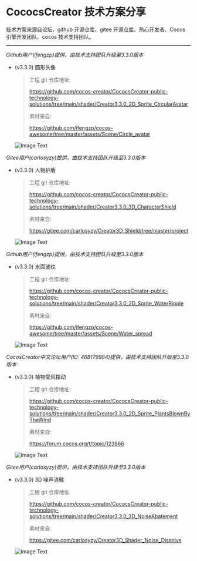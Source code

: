 # CococsCreator 技术方案分享

 技术方案来源自论坛、github 开源仓库、gitee 开源仓库、热心开发者、Cocos 引擎开发团队、cocos 技术支持团队。

---
*Github用户(ifengzp)提供，由技术支持团队升级至3.3.0版本*

* (v3.3.0) 圆形头像

  > 工程 git 仓库地址: 
  >
  > https://github.com/cocos-creator/CococsCreator-public-technology-solutions/tree/main/shader/Creator3.3.0_2D_Sprite_CircularAvatar
  >
  > 素材来自: 
  >
  > https://github.com/ifengzp/cocos-awesome/tree/master/assets/Scene/Circle_avatar
  
  ![Image Text](https://github.com/cocos-creator/CococsCreator-public-technology-solutions/blob/main/image/20211208/2021120801.jpg)



*Gitee用户(carlosyzy)提供，由技术支持团队升级至3.3.0版本*

* (v3.3.0) 人物护盾

  > 工程 git 仓库地址: 
  >
  > https://github.com/cocos-creator/CococsCreator-public-technology-solutions/tree/main/shader/Creator3.3.0_3D_CharacterShield
  >
  > 素材来自: 
  >
  > https://gitee.com/carlosyzy/Creator3D_Shield/tree/master/project
  
  ![Image Text](https://github.com/cocos-creator/CococsCreator-public-technology-solutions/blob/main/gif/20211209/2021120901.gif)



*Github用户(ifengzp)提供，由技术支持团队升级至3.3.0版本*

* (v3.3.0) 水面波纹

  > 工程 git 仓库地址: 
  >
  > https://github.com/cocos-creator/CococsCreator-public-technology-solutions/tree/main/shader/Creator3.3.0_2D_Sprite_WaterRipple
  >
  > 素材来自: 
  >
  > https://github.com/ifengzp/cocos-awesome/tree/master/assets/Scene/Water_spread
  
  ![Image Text](https://github.com/cocos-creator/CococsCreator-public-technology-solutions/blob/main/gif/20211209/2021120902.gif)



*CocosCreator中文论坛用户(ID: 468179984)提供，由技术支持团队升级至3.3.0版本*

* (v3.3.0) 植物受风摆动

  > 工程 git 仓库地址: 
  >
  > https://github.com/cocos-creator/CococsCreator-public-technology-solutions/tree/main/shader/Creator3.3.0_2D_Sprite_PlantsBlownByTheWind
  >
  > 素材来自: 
  >
  > https://forum.cocos.org/t/topic/123866
  
  ![Image Text](https://github.com/cocos-creator/CococsCreator-public-technology-solutions/blob/main/gif/20211209/2021120903.gif)



*Gitee用户(carlosyzy)提供，由技术支持团队升级至3.3.0版本*

* (v3.3.0) 3D 噪声消融

  > 工程 git 仓库地址: 
  >
  > https://github.com/cocos-creator/CococsCreator-public-technology-solutions/tree/main/shader/Creator3.3.0_3D_NoiseAbatement
  >
  > 素材来自: 
  >
  > https://gitee.com/carlosyzy/Creator3D_Shader_Noise_Dissolve
  
  ![Image Text](https://github.com/cocos-creator/CococsCreator-public-technology-solutions/blob/main/gif/20211210/2021121001.gif)